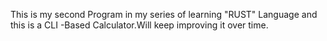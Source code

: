 This is my second Program in my series of learning "RUST" Language and this is a CLI -Based Calculator.Will keep improving it over time.
